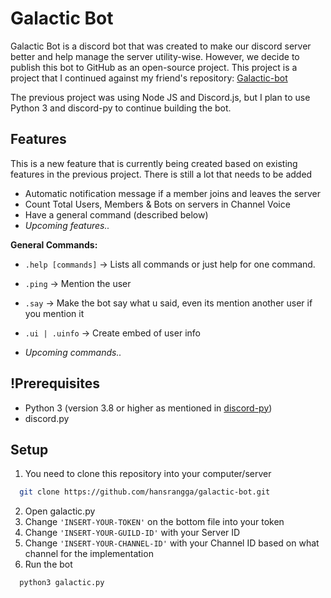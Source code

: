 
# Galactic Bot

Galactic Bot is a discord bot that was created to make our discord server better and help manage the server utility-wise. However, we decide to publish this bot to GitHub as an open-source project. This project is a project that I continued against my friend's repository: [Galactic-bot](https://github.com/Duafan/Galactic-bot)

The previous project was using Node JS and Discord.js, but I plan to use Python 3 and discord-py to continue building the bot.


## Features
This is a new feature that is currently being created based on existing features in the previous project. There is still a lot that needs to be added
- Automatic notification message if a member joins and leaves the server
- Count Total Users, Members & Bots on servers in Channel Voice
- Have a general command (described below)
- *Upcoming features..*

**General Commands:**
- `.help [commands]` -> Lists all commands or just help for one command.
- `.ping` -> Mention the user
- `.say` -> Make the bot say what u said, even its mention another user if you mention it
- `.ui | .uinfo` -> Create embed of user info 

- *Upcoming commands..*




## !Prerequisites

- Python 3 (version 3.8 or higher as mentioned in [discord-py](https://discordpy.readthedocs.io/en/stable/intro.html))
- discord.py



## Setup

1. You need to clone this repository into your computer/server
```bash
  git clone https://github.com/hansrangga/galactic-bot.git
```
2. Open galactic.py
3. Change `'INSERT-YOUR-TOKEN'` on the bottom file into your token
4. Change `'INSERT-YOUR-GUILD-ID'` with your Server ID
5. Change `'INSERT-YOUR-CHANNEL-ID'` with your Channel ID based on what channel for the implementation
6. Run the bot
```bash
  python3 galactic.py
```

